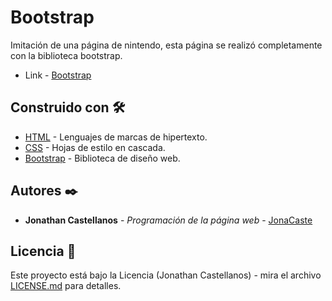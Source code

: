 # Bootstrap
Imitación de una página de nintendo, esta página se realizó completamente con la biblioteca bootstrap.

* Link - [Bootstrap](https://jonacaste.nidcode.com/projectos/Bootstrap/index.html)

## Construido con 🛠️

* [HTML](https://developer.mozilla.org/es/docs/Web/HTML) - Lenguajes de marcas de hipertexto.
* [CSS](https://developer.mozilla.org/es/docs/Web/CSS) - Hojas de estilo en cascada.
* [Bootstrap](https://getbootstrap.com/) - Biblioteca de diseño web.

## Autores ✒️

* **Jonathan Castellanos** - *Programación de la página web* - [JonaCaste](https://github.com/JonaCaste)

## Licencia 📄

Este proyecto está bajo la Licencia (Jonathan Castellanos) - mira el archivo [LICENSE.md](LICENSE.md) para detalles.
